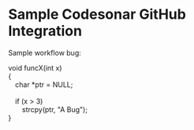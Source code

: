 # Sample Codesonar GitHub Integration

Sample workflow bug:

void funcX(int x)<br />
{<br />
&emsp;char *ptr = NULL;<br />
  <br />
&emsp;if (x > 3)<br />
&emsp;&emsp;strcpy(ptr, "A Bug");<br />
}
